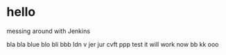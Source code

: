 # hello
messing around with Jenkins

bla bla
blue blo
bli bbb
ldn v
jer jur
cvft
ppp
test
it will work
now
bb
kk
ooo
